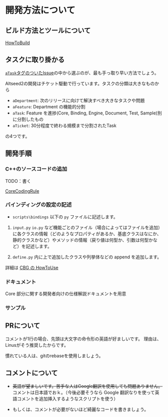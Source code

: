﻿
# 開発方法について

## ビルド方法とツールについて

[HowToBuild](HowToBuild_Ja.md)


## タスクに取り掛かる
[`aTask`タグのついたIssue](https://github.com/altseed/Altseed2/labels/aTask)の中から選ぶのが、最も手っ取り早い方法でしょう。

Altseed2の開発はチケット駆動で行っています。タスクの分類は大きなものから

- `aDepartment`: 次のリリースに向けて解決すべき大きなタスクや問題
- `aFeature`: Department の機能的分割
- `aTask`: Feature を進捗(Core, Binding, Engine, Document, Test, Sample)別に分割したもの
- `aTicket`: 30分程度で終わる規模まで分割されたTask

の4つです。

## 開発手順

### C++のソースコードの追加

TODO：書く

[CoreCodingRule](CoreCodingRule_ja.md)

### バインディングの設定の記述

* `scripts\bindings` 以下の `py` ファイルに記述します。 

1. `input.py` `io.py` など機能ごとのファイル（場合によってはファイルを追加）に各クラスの情報（どのようなプロパティがあるか、基底クラスはなにか、静的クラスかなど）やメソッドの情報（戻り値は何型か、引数は何型かなど）を記述します。

2.  `define.py` 内に上で追加したクラスや列挙体などの append を追加します。

詳細は [CBG の HowToUse](https://github.com/altseed/CppBindingGenerator/blob/master/docs/HowToUse.md)

### ドキュメント

Core 部分に関する開発者向けの仕様解説ドキュメントを用意

### サンプル


## PRについて

コメントが1行の場合、先頭は大文字の命令形の英語が好ましいです。
理由は、Linusがそう推奨したからです。

慣れている人は、gitのrebaseを使用しましょう。

## コメントについて

* ~~英語が望ましいです。苦手な人はGoogle翻訳を使用しても問題ありません。~~
コメントは日本語でおｋ。（今後必要そうなら Google 翻訳なりを使って英語コメントを追加挿入するようなスクリプトを使う）

* もしくは、コメントが必要がないほど綺麗なコードを書きましょう。

